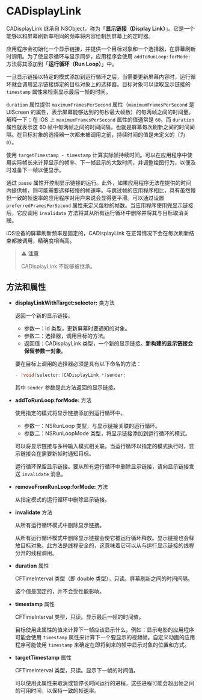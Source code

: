 # CADisplayLink

CADisplayLink 继承自 NSObject，称为「**显示链接（Display Link）**」。它是一个能够以和屏幕刷新率相同的频率将内容绘制到屏幕上的定时器。

应用程序会初始化一个显示链接，并提供一个目标对象和一个选择器，在屏幕刷新时调用。为了使显示循环与显示同步，应用程序会使用 `addToRunLoop:forMode:` 方法将其添加到「**运行循环（Run Loop）**」中。

一旦显示链接以特定的模式添加到运行循环之后，当需要更新屏幕内容时，运行循环就会调用显示链接绑定的目标对象上的选择器。目标对象可以读取显示链接的 `timestamp` 属性来检索显示最后一帧的时间。

`duration` 属性提供 `maximumFramesPerSecond` 属性（`maximumFramesPerSecond` 是 UIScreen 的属性，表示屏幕能够达到的每秒最大帧数）的每两帧之间的时间量。解释一下：在 iOS 上 `maximumFramesPerSecond` 属性的值通常是 `60`，而 `duration` 属性就表示这 60 帧中每两帧之间的时间间隔，也就是屏幕每次刷新之间的时间间隔。在目标对象的选择器一次都未被调用之前，持续时间的值是未定义的（为 `0`）。

使用 `targetTimestamp - timestamp` 计算实际帧持续时间。可以在应用程序中使用实际帧长来计算显示的帧率、下一帧显示的大致时间，并调整绘图行为，以便及时准备下一帧以便显示。

通过 `pause` 属性开控制显示链接的运行。此外，如果应用程序无法在提供的时间内提供帧，则可能需要选择较慢的帧速率。与跳过帧的应用程序相比，具有虽然慢但一致的帧速率的应用程序对用户来说会显得更平滑。可以通过设置 `preferredFramesPerSecond` 属性来定义每秒的帧数。当应用程序使用完显示链接后，它应调用 `invalidate` 方法将其从所有运行循环中删除并将其与目标取消关联。

iOS设备的屏幕刷新频率是固定的，CADisplayLink 在正常情况下会在每次刷新结束都被调用，精确度相当高。

> ⚠️ **注意**
> 
> CADisplayLink 不能够被继承。

## 方法和属性

- **displayLinkWithTarget:selector:** 类方法

    返回一个新的显示链接。
    
    - 参数一：id 类型，更新屏幕时要通知的对象。
    - 参数二：选择器，调用目标的方法。
    - 返回值：CADisplayLink 类型，一个新的显示链接。**新构建的显示链接会保留参数一对象**。

    要在目标上调用的选择器必须是具有以下命名的方法：
    
    ```Objective-C
    - (void)selector:(CADisplayLink *)sender;
    ```
    
    其中 `sender` 参数是此方法返回的显示链接。
    
- **addToRunLoop:forMode:** 方法

    使用指定的模式将显示链接添加到运行循环中。
    
    - 参数一：NSRunLoop 类型，与显示链接关联的运行循环。
    - 参数二：NSRunLoopMode 类型，将显示链接添加到运行循环的模式。

    可以将显示链接与多种输入模式相关联。当运行循环以指定的模式执行时，显示链接会在需要新帧时通知目标。
    
    运行循环保留显示链接。要从所有运行循环中删除显示链接，请向显示链接发送 `invalidate` 消息。
    
- **removeFromRunLoop:forMode:** 方法

    从指定模式的运行循环中删除显示链接。
    
- **invalidate** 方法

    从所有运行循环模式中删除显示链接。
    
    从所有运行循环模式中删除显示链接会使它被运行循环释放。显示链接也会释放目标对象。此方法是线程安全的，这意味着它可以从与运行显示链接的线程分开的线程调用。
    
- **duration** 属性

    CFTimeInterval 类型（即 double 类型），只读。屏幕刷新之间的时间间隔。
    
    这个值是固定的，并不会受性能影响。
    
- **timestamp** 属性

    CFTimeInterval 类型，只读。显示最后一帧的时间值。
    
    目标使用此属性的值来计算下一帧应该显示什么。例如：显示电影的应用程序可能会使用 `timestamp` 属性来计算下一个要显示的视频帧。自定义动画的应用程序可能使用 `timestamp` 来确定在即将到来的帧中显示对象的位置和方式。
    
- **targetTimestamp** 属性

    CFTimeInterval 类型，只读。显示下一帧的时间值。
    
    可以使用此属性来取消或暂停长时间运行的进程，这些进程可能会超出帧之间的可用时间，以保持一致的帧速率。
    []()